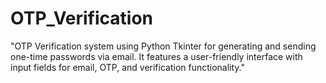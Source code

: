 # OTP_Verification
"OTP Verification system using Python Tkinter for generating and sending one-time passwords via email. It features a user-friendly interface with input fields for email, OTP, and verification functionality."
